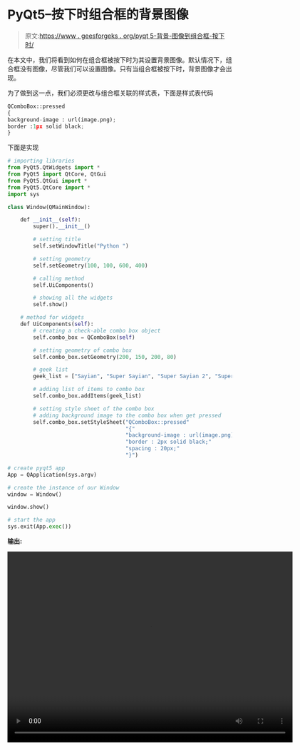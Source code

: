 # PyQt5–按下时组合框的背景图像

> 原文:[https://www . geesforgeks . org/pyqt 5-背景-图像到组合框-按下时/](https://www.geeksforgeeks.org/pyqt5-background-image-to-combobox-when-pressed/)

在本文中，我们将看到如何在组合框被按下时为其设置背景图像。默认情况下，组合框没有图像，尽管我们可以设置图像。只有当组合框被按下时，背景图像才会出现。

为了做到这一点，我们必须更改与组合框关联的样式表，下面是样式表代码

```py
QComboBox::pressed
{
background-image : url(image.png);
border :1px solid black;
}

```

下面是实现

```py
# importing libraries
from PyQt5.QtWidgets import * 
from PyQt5 import QtCore, QtGui
from PyQt5.QtGui import * 
from PyQt5.QtCore import * 
import sys

class Window(QMainWindow):

    def __init__(self):
        super().__init__()

        # setting title
        self.setWindowTitle("Python ")

        # setting geometry
        self.setGeometry(100, 100, 600, 400)

        # calling method
        self.UiComponents()

        # showing all the widgets
        self.show()

    # method for widgets
    def UiComponents(self):
        # creating a check-able combo box object
        self.combo_box = QComboBox(self)

        # setting geometry of combo box
        self.combo_box.setGeometry(200, 150, 200, 80)

        # geek list
        geek_list = ["Sayian", "Super Sayian", "Super Sayian 2", "Super Sayian B"]

        # adding list of items to combo box
        self.combo_box.addItems(geek_list)

        # setting style sheet of the combo box
        # adding background image to the combo box when get pressed
        self.combo_box.setStyleSheet("QComboBox::pressed"
                                     "{"
                                     "background-image : url(image.png);"
                                     "border : 2px solid black;"
                                     "spacing : 20px;"
                                     "}")

# create pyqt5 app
App = QApplication(sys.argv)

# create the instance of our Window
window = Window()

window.show()

# start the app
sys.exit(App.exec())
```

**输出:**

<video class="wp-video-shortcode" id="video-400150-1" width="640" height="428" preload="metadata" controls=""><source type="video/mp4" src="https://media.geeksforgeeks.org/wp-content/uploads/20200421014030/Python-21-04-2020-01_40_00.mp4?_=1">[https://media.geeksforgeeks.org/wp-content/uploads/20200421014030/Python-21-04-2020-01_40_00.mp4](https://media.geeksforgeeks.org/wp-content/uploads/20200421014030/Python-21-04-2020-01_40_00.mp4)</video>